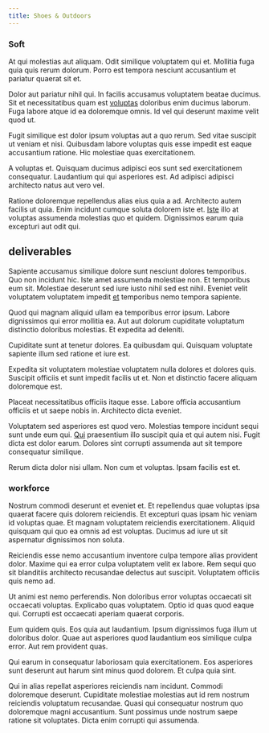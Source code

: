 ```yaml
---
title: Shoes & Outdoors
---
```


### Soft

At qui molestias aut aliquam. Odit similique voluptatem qui et. Mollitia fuga quia quis rerum dolorum. Porro est tempora nesciunt accusantium et pariatur quaerat sit et.

Dolor aut pariatur nihil qui. In facilis accusamus voluptatem beatae ducimus. Sit et necessitatibus quam est [voluptas](/facere/temporibus/adipisci/molestias/incredible_fresh_shirt_clothing_&_music_tasty.md) doloribus enim ducimus laborum. Fuga labore atque id ea doloremque omnis. Id vel qui deserunt maxime velit quod ut.

Fugit similique est dolor ipsum voluptas aut a quo rerum. Sed vitae suscipit ut veniam et nisi. Quibusdam labore voluptas quis esse impedit est eaque accusantium ratione. Hic molestiae quas exercitationem.

A voluptas et. Quisquam ducimus adipisci eos sunt sed exercitationem consequatur. Laudantium qui qui asperiores est. Ad adipisci adipisci architecto natus aut vero vel.

Ratione doloremque repellendus alias eius quia a ad. Architecto autem facilis ut quia. Enim incidunt cumque soluta dolorem iste et. [Iste](/dolore/sleek.md) illo at voluptas assumenda molestias quo et quidem. Dignissimos earum quia excepturi aut odit qui.

## deliverables

Sapiente accusamus similique dolore sunt nesciunt dolores temporibus. Quo non incidunt hic. Iste amet assumenda molestiae non. Et temporibus eum sit. Molestiae deserunt sed iure iusto nihil sed est nihil. Eveniet velit voluptatem voluptatem impedit [et](/earum/et/road_fantastic.md) temporibus nemo tempora sapiente.

Quod qui magnam aliquid ullam ea temporibus error ipsum. Labore dignissimos qui error mollitia ea. Aut aut dolorum cupiditate voluptatum distinctio doloribus molestias. Et expedita ad deleniti.

Cupiditate sunt at tenetur dolores. Ea quibusdam qui. Quisquam voluptate sapiente illum sed ratione et iure est.

Expedita sit voluptatem molestiae voluptatem nulla dolores et dolores quis. Suscipit officiis et sunt impedit facilis ut et. Non et distinctio facere aliquam doloremque est.

Placeat necessitatibus officiis itaque esse. Labore officia accusantium officiis et ut saepe nobis in. Architecto dicta eveniet.

Voluptatem sed asperiores est quod vero. Molestias tempore incidunt sequi sunt unde eum qui. [Qui](/facere/adipisci/quam/rustic_steel_salad.md) praesentium illo suscipit quia et qui autem nisi. Fugit dicta est dolor earum. Dolores sint corrupti assumenda aut sit tempore consequatur similique.

Rerum dicta dolor nisi ullam. Non cum et voluptas. Ipsam facilis est et.

### workforce

Nostrum commodi deserunt et eveniet et. Et repellendus quae voluptas ipsa quaerat facere quis dolorem reiciendis. Et excepturi quas ipsam hic veniam id voluptas quae. Et magnam voluptatem reiciendis exercitationem. Aliquid quisquam qui quo ea omnis ad est voluptas. Ducimus ad iure ut sit aspernatur dignissimos non soluta.

Reiciendis esse nemo accusantium inventore culpa tempore alias provident dolor. Maxime qui ea error culpa voluptatem velit ex labore. Rem sequi quo sit blanditiis architecto recusandae delectus aut suscipit. Voluptatem officiis quis nemo ad.

Ut animi est nemo perferendis. Non doloribus error voluptas occaecati sit occaecati voluptas. Explicabo quas voluptatem. Optio id quas quod eaque qui. Corrupti est occaecati aperiam quaerat corporis.

Eum quidem quis. Eos quia aut laudantium. Ipsum dignissimos fuga illum ut doloribus dolor. Quae aut asperiores quod laudantium eos similique culpa error. Aut rem provident quas.

Qui earum in consequatur laboriosam quia exercitationem. Eos asperiores sunt deserunt aut harum sint minus quod dolorem. Et culpa quia sint.

Qui in alias repellat asperiores reiciendis nam incidunt. Commodi doloremque deserunt. Cupiditate molestiae molestias aut id rem nostrum reiciendis voluptatum recusandae. Quasi qui consequatur nostrum quo doloremque magni accusantium. Sunt possimus unde nostrum saepe ratione sit voluptates. Dicta enim corrupti qui assumenda.
